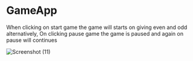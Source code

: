 # GameApp
<p> When clicking on start game the game will starts on giving even and odd alternatively, On clicking pause game the game is paused and again on pause will continues </p>

![Screenshot (11)](https://user-images.githubusercontent.com/54401805/145765406-d71892d4-312d-4493-8f41-294db2ab59b7.png)




